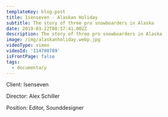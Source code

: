 ```yaml
---
templateKey: blog-post
title: Isenseven - Alaskan Holiday
subtitle: The story of three pro snowboarders in Alaska
date: 2019-03-22T08:57:41.002Z
description: The story of three pro snowboarders in Alaska
image: /img/alaskanholiday.webp.jpg
videoType: vimeo
videoId: '114780789'
isFrontPage: false
tags:
  - documentary
---
```

Client: Isenseven

Director: Alex Schiller

Position: Editor, Sounddesigner
